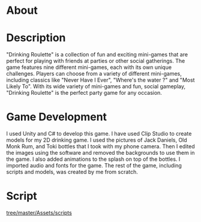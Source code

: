 # About

# Description
"Drinking Roulette" is a collection of fun and exciting mini-games that are perfect for playing with friends at parties or other social gatherings. The game features nine different mini-games, each with its own unique challenges. Players can choose from a variety of different mini-games, including classics like "Never Have I Ever", "Where's the water ?" and "Most Likely To". With its wide variety of mini-games and fun, social gameplay, "Drinking Roulette" is the perfect party game for any occasion.

# Game Development
I used Unity and C# to develop this game. I have used Clip Studio to create models for my 2D drinking game. I used the pictures of Jack Daniels, Old Monk Rum, and Toki bottles that I took with my phone camera. Then I edited the images using the software and removed the backgrounds to use them in the game. I also added animations to the splash on top of the bottles. I imported audio and fonts for the game. The rest of the game, including scripts and models, was created by me from scratch.

# Script
[tree/master/Assets/scripts](https://github.com/kinshuk122/Drinking_Roulette/tree/master/Assets/scripts)
